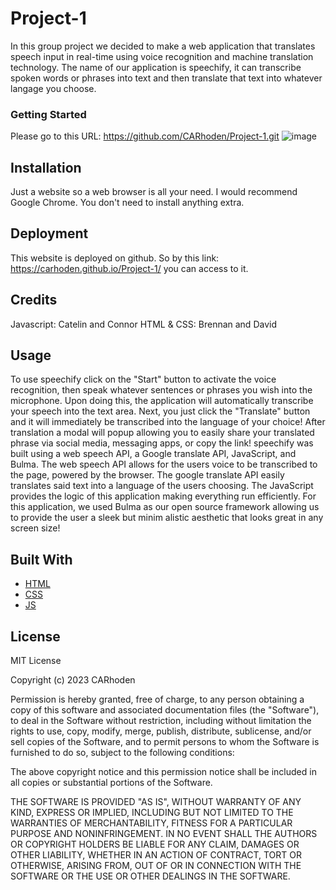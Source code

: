 # Project-1

In this group project we decided to make a web application that translates speech input in real-time using voice recognition and machine translation technology. The name of our application is speechify, it can transcribe spoken words or phrases into text and then translate that text into whatever langage you choose.

### Getting Started 

Please go to this URL: https://github.com/CARhoden/Project-1.git
![image](https://github.com/CARhoden/Project-1/assets/101947931/6618fa1c-1c81-417a-970f-45b72e5172b4)

## Installation

Just a website so a web browser is all your need. I would recommend Google Chrome. You don't need to install anything extra.

## Deployment

This website is deployed on github. So by this link: https://carhoden.github.io/Project-1/
you can access to it.

## Credits

Javascript: Catelin and Connor
HTML & CSS: Brennan and David

## Usage

To use speechify click on the "Start" button to activate the voice recognition, then speak whatever sentences or phrases you wish into the microphone. Upon doing this, the application will automatically transcribe your speech into the text area. Next, you just click the "Translate" button and it will immediately be transcribed into the language of your choice! After translation a modal will popup allowing you to easily share your translated phrase via social media, messaging apps, or copy the link! speechify was built using a web speech API, a Google translate API, JavaScript, and Bulma. The web speech API allows for the users voice to be transcribed to the page, powered by the browser. The google translate API easily translates said text into a language of the users choosing. The JavaScript provides the logic of this application making everything run efficiently. For this application, we used Bulma as our open source framework allowing us to provide the user a sleek but minim
alistic aesthetic that looks great in any screen size!

## Built With

* [HTML](https://en.wikipedia.org/wiki/HTML)
* [CSS](https://en.wikipedia.org/wiki/Cascading_Style_Sheets)
* [JS](https://en.wikipedia.org/wiki/JavaScript)

## License

MIT License

Copyright (c) 2023 CARhoden

Permission is hereby granted, free of charge, to any person obtaining a copy
of this software and associated documentation files (the "Software"), to deal
in the Software without restriction, including without limitation the rights
to use, copy, modify, merge, publish, distribute, sublicense, and/or sell
copies of the Software, and to permit persons to whom the Software is
furnished to do so, subject to the following conditions:

The above copyright notice and this permission notice shall be included in all
copies or substantial portions of the Software.

THE SOFTWARE IS PROVIDED "AS IS", WITHOUT WARRANTY OF ANY KIND, EXPRESS OR
IMPLIED, INCLUDING BUT NOT LIMITED TO THE WARRANTIES OF MERCHANTABILITY,
FITNESS FOR A PARTICULAR PURPOSE AND NONINFRINGEMENT. IN NO EVENT SHALL THE
AUTHORS OR COPYRIGHT HOLDERS BE LIABLE FOR ANY CLAIM, DAMAGES OR OTHER
LIABILITY, WHETHER IN AN ACTION OF CONTRACT, TORT OR OTHERWISE, ARISING FROM,
OUT OF OR IN CONNECTION WITH THE SOFTWARE OR THE USE OR OTHER DEALINGS IN THE
SOFTWARE.
